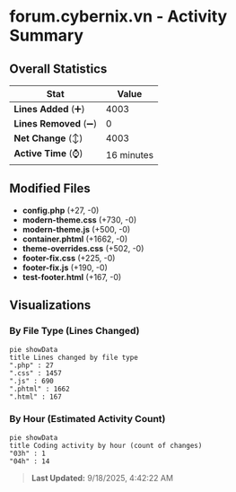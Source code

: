 # forum.cybernix.vn - Activity Summary 

## Overall Statistics

| Stat                   | Value                                                             |
| ---------------------- | ----------------------------------------------------------------- |
| **Lines Added** (➕)   | 4003                                          |
| **Lines Removed** (➖) | 0                                        |
| **Net Change** (↕)    | 4003                |
| **Active Time** (⌚)   | 16 minutes |


## Modified Files
- **config.php** (+27, -0)
- **modern-theme.css** (+730, -0)
- **modern-theme.js** (+500, -0)
- **container.phtml** (+1662, -0)
- **theme-overrides.css** (+502, -0)
- **footer-fix.css** (+225, -0)
- **footer-fix.js** (+190, -0)
- **test-footer.html** (+167, -0)

## Visualizations

### By File Type (Lines Changed)

```mermaid
pie showData
title Lines changed by file type
".php" : 27
".css" : 1457
".js" : 690
".phtml" : 1662
".html" : 167
```

### By Hour (Estimated Activity Count)

```mermaid
pie showData
title Coding activity by hour (count of changes)
"03h" : 1
"04h" : 14
```


> **Last Updated:** 9/18/2025, 4:42:22 AM